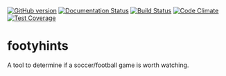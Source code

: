 [![GitHub version](https://badge.fury.io/gh/pwnbus%2Ffootyhints.svg)](https://badge.fury.io/gh/pwnbus%2Ffootyhints)
[![Documentation Status](https://readthedocs.org/projects/footyhints/badge/?version=latest)](https://footyhints.readthedocs.io/en/latest/?badge=latest)
[![Build Status](https://travis-ci.org/pwnbus/footyhints.svg?branch=master)](https://travis-ci.org/pwnbus/footyhints)
[![Code Climate](https://codeclimate.com/github/pwnbus/footyhints/badges/gpa.svg)](https://codeclimate.com/github/pwnbus/footyhints)
[![Test Coverage](https://codeclimate.com/github/pwnbus/footyhints/badges/coverage.svg)](https://codeclimate.com/github/pwnbus/footyhints/coverage)
# footyhints 
A tool to determine if a soccer/football game is worth watching.

